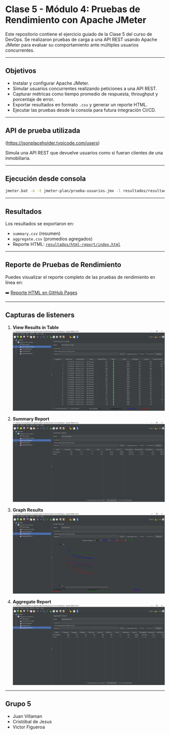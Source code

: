 # Clase 5 - Módulo 4: Pruebas de Rendimiento con Apache JMeter

Este repositorio contiene el ejercicio guiado de la Clase 5 del curso de DevOps. Se realizaron pruebas de carga a una API REST usando Apache JMeter para evaluar su comportamiento ante múltiples usuarios concurrentes.

---

## Objetivos

- Instalar y configurar Apache JMeter.
- Simular usuarios concurrentes realizando peticiones a una API REST.
- Capturar métricas como tiempo promedio de respuesta, throughput y porcentaje de error.
- Exportar resultados en formato `.csv` y generar un reporte HTML.
- Ejecutar las pruebas desde la consola para futura integración CI/CD.

---

## API de prueba utilizada
(https://jsonplaceholder.typicode.com/users)

Simula una API REST que devuelve usuarios como si fueran clientes de una inmobiliaria.

---

## Ejecución desde consola

```bash
jmeter.bat -n -t jmeter-plan/prueba-usuarios.jmx -l resultados/resultados.jtl -e -o resultados/html-report
```
---

## Resultados

Los resultados se exportaron en:

- `summary.csv` (resumen)
- `aggregate.csv` (promedios agregados)
- Reporte HTML: [`resultados/html-report/index.html`](resultados/html-report/index.html)

---

## Reporte de Pruebas de Rendimiento

Puedes visualizar el reporte completo de las pruebas de rendimiento en línea en:

➡️ [Reporte HTML en GitHub Pages](https://victfigueroa.github.io/jmeter/docs/)

---

## Capturas de listeners

1. **View Results in Table**  
   ![View Results in Table](https://github.com/Victfigueroa/jmeter/blob/main/Prints/View%20Results%20in%20Table.jpg)

2. **Summary Report**  
   ![Summary Report](https://github.com/Victfigueroa/jmeter/blob/main/Prints/Summary%20Report.jpg)

3. **Graph Results**  
   ![Graph Results](https://github.com/Victfigueroa/jmeter/blob/main/Prints/Graph%20Results.jpg)

4. **Aggregate Report**  
   ![Aggregate Report](https://github.com/Victfigueroa/jmeter/blob/main/Prints/Aggregate%20Report.jpg)

---

## Grupo 5

- Juan Villaman  
- Cristóbal de Jesus  
- Victor Figueroa
